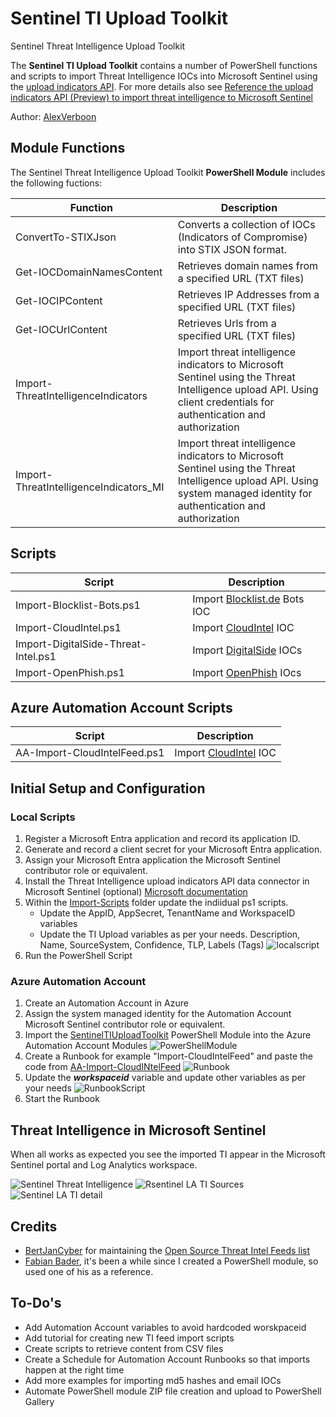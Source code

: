 # Sentinel TI Upload Toolkit

Sentinel Threat Intelligence Upload Toolkit

The **Sentinel TI Upload Toolkit** contains a number of PowerShell functions and scripts to import Threat Intelligence IOCs into Microsoft Sentinel using the [upload indicators API](https://learn.microsoft.com/en-us/azure/sentinel/connect-threat-intelligence-upload-api). For more details also see [Reference the upload indicators API (Preview) to import threat intelligence to Microsoft Sentinel](https://learn.microsoft.com/en-us/azure/sentinel/upload-indicators-api)

Author: [AlexVerboon](https://twitter.com/alexverboon)

## Module Functions

The Sentinel Threat Intelligence Upload Toolkit **PowerShell Module** includes the following fuctions:

| Function | Description  |
| ----------------------- | -------------------------------------------------------------------------------------- |
| ConvertTo-STIXJson |     Converts a collection of IOCs (Indicators of Compromise) into STIX JSON format. |
| Get-IOCDomainNamesContent | Retrieves domain names from a specified URL (TXT files) |
| Get-IOCIPContent | Retrieves IP Addresses from a specified URL (TXT files) |
| Get-IOCUrlContent | Retrieves Urls from a specified URL (TXT files) |
| Import-ThreatIntelligenceIndicators | Import threat intelligence indicators to Microsoft Sentinel using the Threat Intelligence upload API. Using client credentials for authentication and authorization |
| Import-ThreatIntelligenceIndicators_MI | Import threat intelligence indicators to Microsoft Sentinel using the Threat Intelligence upload API. Using system managed identity for authentication and authorization |

## Scripts

| Script | Description  |
| ----------------------- | -------------------------------------------------------------------------------------- |
| Import-Blocklist-Bots.ps1 | Import [Blocklist.de](https://www.blocklist.de/en/download.html) Bots IOC |
| Import-CloudIntel.ps1 | Import [CloudIntel](https://github.com/unknownhad/CloudIntel) IOC |
| Import-DigitalSide-Threat-Intel.ps1 | Import [DigitalSide](https://osint.digitalside.it/) IOCs |
| Import-OpenPhish.ps1 | Import [OpenPhish](https://openphish.com/) IOcs |

## Azure Automation Account Scripts

| Script | Description  |
| ----------------------- | -------------------------------------------------------------------------------------- |
| AA-Import-CloudIntelFeed.ps1 | Import [CloudIntel](https://github.com/unknownhad/CloudIntel) IOC |

## Initial Setup and Configuration

### Local Scripts

1. Register a Microsoft Entra application and record its application ID.
2. Generate and record a client secret for your Microsoft Entra application.
3. Assign your Microsoft Entra application the Microsoft Sentinel contributor role or equivalent.
4. Install the Threat Intelligence upload indicators API data connector in Microsoft Sentinel (optional)
[Microsoft documentation](https://learn.microsoft.com/en-us/azure/sentinel/connect-threat-intelligence-upload-api#instructions)
5. Within the [Import-Scripts](/Import-Scripts/) folder update the indiidual ps1 scripts.
    - Update the AppID, AppSecret, TenantName and WorkspaceID variables
    - Update the TI Upload variables as per your needs. Description, Name, SourceSystem, Confidence, TLP, Labels (Tags)
![localscript](./Assets/localscript.png)
6. Run the PowerShell Script

### Azure Automation Account

1. Create an Automation Account in Azure
2. Assign the system managed identity for the Automation Account Microsoft Sentinel contributor role or equivalent.
3. Import the [SentinelTIUploadToolkit](./Module/SentinelTIUploadToolkit.zip) PowerShell Module into the Azure Automation Account Modules
![PowerShellModule](./Assets/aapsmodule.png)
4. Create a Runbook for example "Import-CloudIntelFeed" and paste the code from [AA-Import-CloudINtelFeed](./Import-Scripts-AutomationAccount/AA-Import-CloudIntelFeed.ps1)
![Runbook](./Assets/runbook.png)
5. Update the ***workspaceid*** variable and update other variables as per your needs
![RunbookScript](./Assets/automationaccount.png)
6. Start the Runbook

## Threat Intelligence in Microsoft Sentinel

When all works as expected you see the imported TI appear in the Microsoft Sentinel portal and Log Analytics workspace.

![Sentinel Threat Intelligence](./Assets/SentinelTI.png)
![Rsentinel LA TI Sources](./Assets/SentinelTIsources.png)
![Sentinel LA TI detail](./Assets/sentineltidetail.png)

## Credits

- [BertJanCyber](https://twitter.com/BertJanCyber) for maintaining the [Open Source Threat Intel Feeds list](https://github.com/Bert-JanP/Open-Source-Threat-Intel-Feeds)
- [Fabian Bader](https://twitter.com/fabian_bader), it's been a while since I created a PowerShell module, so used one of his as a reference.

## To-Do's

- Add Automation Account variables to avoid hardcoded worskpaceid
- Add tutorial for creating new TI feed import scripts
- Create scripts to retrieve content from CSV files
- Create a Schedule for Automation Account Runbooks so that imports happen at the right time
- Add more examples for importing md5 hashes and email IOCs
- Automate PowerShell module ZIP file creation and upload to PowerShell Gallery
